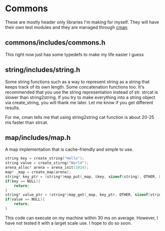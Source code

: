 # Commons
These are mostly header only libraries I'm making for myself. They will have their own test modules and they are managed through [cman](https://github.com/alexcouch/cman).

## commons/includes/commons.h
This right now just has some typedefs to make my life easier I guess

## string/includes/string.h
Some string functions such as a way to represent string as a string that keeps track of its own length. Some concatenation functions too. It's recommended that you use the string representation instead of str. strcat is slower than string2string. If you try to make everything into a string object via create_string, you will thank me later. Let me know if you get different results.

For me, cman tells me that using string2string cat function is about 20-25 ms faster than strcat.

## map/includes/map.h
A map implementation that is cache-friendly and simple to use.
```c
string key = create_string("Hello");
string value = create_stirng("World");
arena_alloc* arena = arena_init(1024);
map* _map = create_map(arena);
string* key_ptr = (string*)map_put(_map, &key, sizeof(string), OTHER, &value, sizeof(string), OTHER);
if(key == NULL){
    return;
}
string* value_ptr = (string*)map_get(_map, key_ptr, OTHER, sizeof(string), &string_eq);
if(value == NULL){
    return;
}
```
This code can execute on my machine within 30 ms on average. However, I have not tested it with a larget scale use. I hope to do so soon.